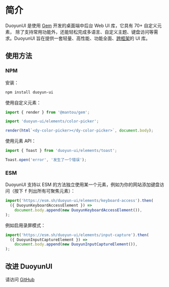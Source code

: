 # 简介

DuoyunUI 是使用 [Gem](https://gemjs.org/) 开发的桌面端中后台 Web UI 库，它具有 70+ 自定义元素，
除了支持常用功能外，还能轻松完成多语言、自定义主题、键盘访问等需求。DuoyunUI 旨在提供一套轻量、高性能、功能全面、[跨框架](https://custom-elements-everywhere.com/)的 UI 库。

<gbp-media src="/preview.png"></gbp-media>

## 使用方法

### NPM

安装：

```sh
npm install duoyun-ui
```

使用自定义元素：

```ts
import { render } from '@mantou/gem';

import 'duoyun-ui/elements/color-picker';

render(html`<dy-color-picker></dy-color-picker>`, document.body);
```

使用元素 API：

```ts
import { Toast } from 'duoyun-ui/elements/toast';

Toast.open('error', '发生了一个错误');
```

### ESM

DuoyunUI 支持以 ESM 的方法独立使用某一个元素，例如为你的网站添加键盘访问（按下 <kbd>f</kbd> 列出所有可聚焦元素）：

```ts
import('https://esm.sh/duoyun-ui/elements/keyboard-access').then(
  ({ DuoyunKeyboardAccessElement }) =>
    document.body.append(new DuoyunKeyboardAccessElement()),
);
```

例如启用录屏模式：

```ts
import('https://esm.sh/duoyun-ui/elements/input-capture').then(
  ({ DuoyunInputCaptureElement }) =>
    document.body.append(new DuoyunInputCaptureElement()),
);
```

## 改进 DuoyunUI

请访问 [GitHub](https://github.com/mantou132/gem)
